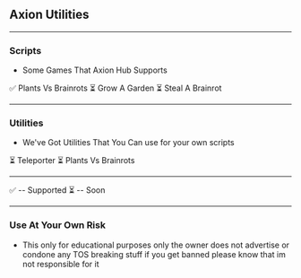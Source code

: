 ## Axion Utilities

---

### Scripts
- Some Games That Axion Hub Supports

✅ Plants Vs Brainrots
⏳ Grow A Garden
⏳ Steal A Brainrot

---

### Utilities
- We've Got Utilities That You Can use for your own scripts

⏳ Teleporter
⏳ Plants Vs Brainrots

---

✅ -- Supported
⏳ -- Soon

---

### Use At Your Own Risk
- This only for educational purposes only the owner does not advertise or condone any TOS breaking stuff
if you get banned please know that im not responsible for it
